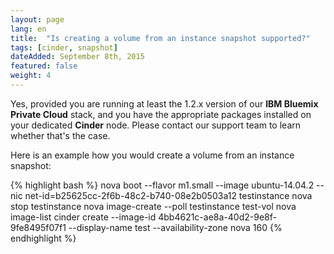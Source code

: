```yaml
---
layout: page
lang: en
title:  "Is creating a volume from an instance snapshot supported?"
tags: [cinder, snapshot]
dateAdded: September 8th, 2015
featured: false
weight: 4
---
```


Yes, provided you are running at least the 1.2.x version of our **IBM Bluemix Private Cloud** stack, and you have the appropriate packages installed on your dedicated **Cinder** node.  Please contact our support team to learn whether that's the case.

Here is an example how you would create a volume from an instance snapshot:

{% highlight bash %}
nova boot --flavor m1.small --image ubuntu-14.04.2 --nic net-id=b25625cc-2f6b-48c2-b740-08e2b0503a12 testinstance
nova stop testinstance
nova image-create --poll testinstance test-vol
nova image-list
cinder create --image-id 4bb4621c-ae8a-40d2-9e8f-9fe8495f07f1 --display-name test --availability-zone nova 160
{% endhighlight %}
